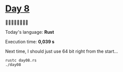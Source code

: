 # [Day 8](https://adventofcode.com/2023/day/8) 
:gift::gift::gift::gift::gift::gift::gift::gift:

Today's language: **Rust**

Execution time: **0,039 s**

Next time, I should just use 64 bit right from the start...

```shell
rustc day08.rs
./day08
```
